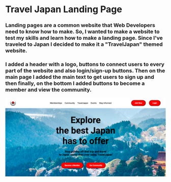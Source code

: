 # Travel Japan Landing Page

### Landing pages are a common website that Web Developers need to know how to make. So, I wanted to make a website to test my skills and learn how to make a landing page. Since I've traveled to Japan I decided to make it a "TravelJapan" themed website.

### I added a header with a logo, buttons to connect users to every part of the website and also login/sign-up buttons. Then on the main page I added the main text to get users to sign up and then finally, on the bottom I added buttons to become a member and view the community.

![alt text](images/traveljapanimg.png)
